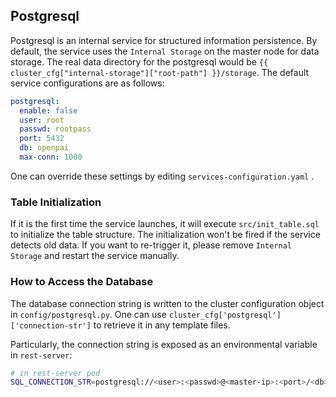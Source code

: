 ## Postgresql

Postgresql is an internal service for structured information persistence. By default, the service uses the `Internal Storage` on the master node for data storage. The real data directory for the postgresql would be `{{ cluster_cfg["internal-storage"]["root-path"] }}/storage`. The default service configurations are as follows:

```yaml
postgresql:
  enable: false
  user: root
  passwd: rootpass
  port: 5432
  db: openpai
  max-conn: 1000
``` 

One can override these settings by editing `services-configuration.yaml` .

### Table Initialization

If it is the first time the service launches, it will execute `src/init_table.sql` to initialize the table structure. The initialization won't be fired if the service detects old data. If you want to re-trigger it, please remove `Internal Storage` and restart the service manually.

### How to Access the Database

The database connection string is written to the cluster configuration object in `config/postgresql.py`. One can use `cluster_cfg['postgresql']['connection-str']` to retrieve it in any template files.

Particularly, the connection string is exposed as an environmental variable in `rest-server`:

```bash
# in rest-server pod
SQL_CONNECTION_STR=postgresql://<user>:<passwd>@<master-ip>:<port>/<db>
```
